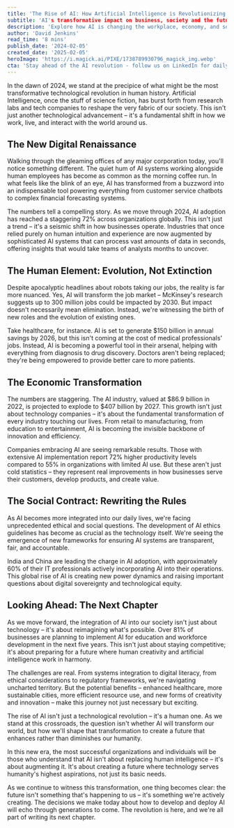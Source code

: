 ```yaml
---
title: 'The Rise of AI: How Artificial Intelligence is Revolutionizing the Future of Work and Society'
subtitle: 'AI's transformative impact on business, society and the future of work'
description: 'Explore how AI is changing the workplace, economy, and social fabric while addressing the crucial balance between technological progress and human values. With global adoption at 72% and industry projections reaching $407 billion by 2027, AI is reshaping our world.'
author: 'David Jenkins'
read_time: '8 mins'
publish_date: '2024-02-05'
created_date: '2025-02-05'
heroImage: 'https://i.magick.ai/PIXE/1738789930796_magick_img.webp'
cta: 'Stay ahead of the AI revolution - follow us on LinkedIn for daily insights into how artificial intelligence is reshaping our world and what it means for your future.'
---
```


In the dawn of 2024, we stand at the precipice of what might be the most transformative technological revolution in human history. Artificial Intelligence, once the stuff of science fiction, has burst forth from research labs and tech companies to reshape the very fabric of our society. This isn't just another technological advancement – it's a fundamental shift in how we work, live, and interact with the world around us.

## The New Digital Renaissance

Walking through the gleaming offices of any major corporation today, you'll notice something different. The quiet hum of AI systems working alongside human employees has become as common as the morning coffee run. In what feels like the blink of an eye, AI has transformed from a buzzword into an indispensable tool powering everything from customer service chatbots to complex financial forecasting systems.

The numbers tell a compelling story. As we move through 2024, AI adoption has reached a staggering 72% across organizations globally. This isn't just a trend – it's a seismic shift in how businesses operate. Industries that once relied purely on human intuition and experience are now augmented by sophisticated AI systems that can process vast amounts of data in seconds, offering insights that would take teams of analysts months to uncover.

## The Human Element: Evolution, Not Extinction

Despite apocalyptic headlines about robots taking our jobs, the reality is far more nuanced. Yes, AI will transform the job market – McKinsey's research suggests up to 300 million jobs could be impacted by 2030. But impact doesn't necessarily mean elimination. Instead, we're witnessing the birth of new roles and the evolution of existing ones.

Take healthcare, for instance. AI is set to generate $150 billion in annual savings by 2026, but this isn't coming at the cost of medical professionals' jobs. Instead, AI is becoming a powerful tool in their arsenal, helping with everything from diagnosis to drug discovery. Doctors aren't being replaced; they're being empowered to provide better care to more patients.

## The Economic Transformation

The numbers are staggering. The AI industry, valued at $86.9 billion in 2022, is projected to explode to $407 billion by 2027. This growth isn't just about technology companies – it's about the fundamental transformation of every industry touching our lives. From retail to manufacturing, from education to entertainment, AI is becoming the invisible backbone of innovation and efficiency.

Companies embracing AI are seeing remarkable results. Those with extensive AI implementation report 72% higher productivity levels compared to 55% in organizations with limited AI use. But these aren't just cold statistics – they represent real improvements in how businesses serve their customers, develop products, and create value.

## The Social Contract: Rewriting the Rules

As AI becomes more integrated into our daily lives, we're facing unprecedented ethical and social questions. The development of AI ethics guidelines has become as crucial as the technology itself. We're seeing the emergence of new frameworks for ensuring AI systems are transparent, fair, and accountable.

India and China are leading the charge in AI adoption, with approximately 60% of their IT professionals actively incorporating AI into their operations. This global rise of AI is creating new power dynamics and raising important questions about digital sovereignty and technological equity.

## Looking Ahead: The Next Chapter

As we move forward, the integration of AI into our society isn't just about technology – it's about reimagining what's possible. Over 81% of businesses are planning to implement AI for education and workforce development in the next five years. This isn't just about staying competitive; it's about preparing for a future where human creativity and artificial intelligence work in harmony.

The challenges are real. From systems integration to digital literacy, from ethical considerations to regulatory frameworks, we're navigating uncharted territory. But the potential benefits – enhanced healthcare, more sustainable cities, more efficient resource use, and new forms of creativity and innovation – make this journey not just necessary but exciting.

The rise of AI isn't just a technological revolution – it's a human one. As we stand at this crossroads, the question isn't whether AI will transform our world, but how we'll shape that transformation to create a future that enhances rather than diminishes our humanity.

In this new era, the most successful organizations and individuals will be those who understand that AI isn't about replacing human intelligence – it's about augmenting it. It's about creating a future where technology serves humanity's highest aspirations, not just its basic needs.

As we continue to witness this transformation, one thing becomes clear: the future isn't something that's happening to us – it's something we're actively creating. The decisions we make today about how to develop and deploy AI will echo through generations to come. The revolution is here, and we're all part of writing its next chapter.